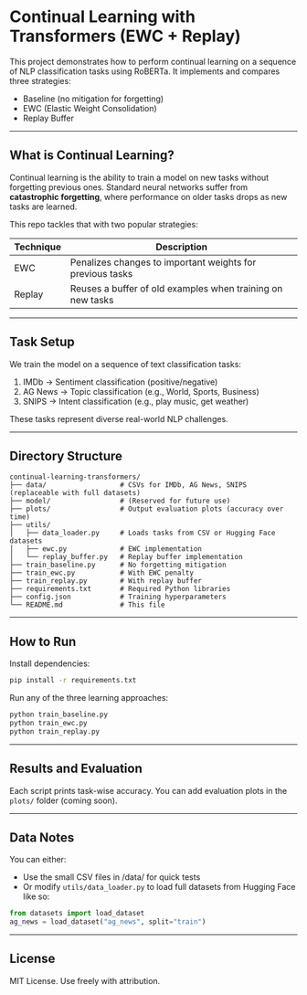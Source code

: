 # Continual Learning with Transformers (EWC + Replay)

This project demonstrates how to perform continual learning on a sequence of NLP classification tasks using RoBERTa. It implements and compares three strategies:

- Baseline (no mitigation for forgetting)
- EWC (Elastic Weight Consolidation)
- Replay Buffer


---

## What is Continual Learning?

Continual learning is the ability to train a model on new tasks without forgetting previous ones. Standard neural networks suffer from **catastrophic forgetting**, where performance on older tasks drops as new tasks are learned.

This repo tackles that with two popular strategies:

| Technique | Description |
|----------|-------------|
| EWC      | Penalizes changes to important weights for previous tasks |
| Replay   | Reuses a buffer of old examples when training on new tasks |

---

## Task Setup

We train the model on a sequence of text classification tasks:

1. IMDb → Sentiment classification (positive/negative)
2. AG News → Topic classification (e.g., World, Sports, Business)
3. SNIPS → Intent classification (e.g., play music, get weather)

These tasks represent diverse real-world NLP challenges.

---

## Directory Structure

```
continual-learning-transformers/
├── data/                  # CSVs for IMDb, AG News, SNIPS (replaceable with full datasets)
├── model/                 # (Reserved for future use)
├── plots/                 # Output evaluation plots (accuracy over time)
├── utils/
│   ├── data_loader.py     # Loads tasks from CSV or Hugging Face datasets
│   ├── ewc.py             # EWC implementation
│   └── replay_buffer.py   # Replay buffer implementation
├── train_baseline.py      # No forgetting mitigation
├── train_ewc.py           # With EWC penalty
├── train_replay.py        # With replay buffer
├── requirements.txt       # Required Python libraries
├── config.json            # Training hyperparameters
└── README.md              # This file
```

---

## How to Run

Install dependencies:
```bash
pip install -r requirements.txt
```

Run any of the three learning approaches:

```bash
python train_baseline.py
python train_ewc.py
python train_replay.py
```

---

## Results and Evaluation

Each script prints task-wise accuracy. You can add evaluation plots in the `plots/` folder (coming soon).

---

## Data Notes

You can either:
- Use the small CSV files in /data/ for quick tests
- Or modify `utils/data_loader.py` to load full datasets from Hugging Face like so:

```python
from datasets import load_dataset
ag_news = load_dataset("ag_news", split="train")
```


---



## License

MIT License. Use freely with attribution.
